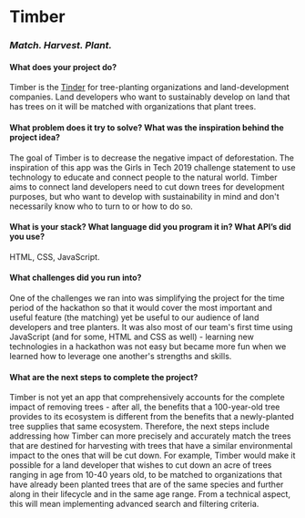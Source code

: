 # Timber

### _Match. Harvest. Plant._

#### What does your project do?
Timber is the [Tinder](https://tinder.com/) for tree-planting organizations and land-development companies. Land developers who want to sustainably develop on land that has trees on it will be matched with organizations that plant trees. 

#### What problem does it try to solve? What was the inspiration behind the project idea?
The goal of Timber is to decrease the negative impact of deforestation. The inspiration of this app was the Girls in Tech 2019 challenge statement to use technology to educate and connect people to the natural world. Timber aims to connect land developers need to cut down trees for development purposes, but who want to develop with sustainability in mind and don't necessarily know who to turn to or how to do so.

#### What is your stack? What language did you program it in? What API’s did you use?
HTML, CSS, JavaScript. 

#### What challenges did you run into?
One of the challenges we ran into was simplifying the project for the time period of the hackathon so that it would cover the most important and useful feature (the matching) yet be useful to our audience of land developers and tree planters. It was also most of our team's first time using JavaScript (and for some, HTML and CSS as well) - learning new technologies in a hackathon was not easy but became more fun when we learned how to leverage one another's strengths and skills.

#### What are the next steps to complete the project?
Timber is not yet an app that comprehensively accounts for the complete impact of removing trees - after all, the benefits that a 100-year-old tree provides to its ecosystem is different from the benefits that a newly-planted tree supplies that same ecosystem. Therefore, the next steps include addressing how Timber can more precisely and accurately match the trees that are destined for harvesting with trees that have a similar environmental impact to the ones that will be cut down. 
For example, Timber would make it possible for a land developer that wishes to cut down an acre of trees ranging in age from 10-40 years old, to be matched to organizations that have already been planted trees that are of the same species and further along in their lifecycle and in the same age range. From a technical aspect, this will mean implementing advanced search and filtering criteria.
